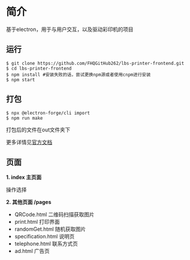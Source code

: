 # 简介
基于electron，用于与用户交互，以及驱动彩印机的项目

## 运行

```shell
$ git clone https://github.com/FHQGitHub262/lbs-printer-frontend.git
$ cd lbs-printer-frontend
$ npm install #安装失败的话，尝试更换npm源或者使用cnpm进行安装
$ npm start
```

## 打包

```shell
$ npx @electron-forge/cli import
$ npm run make
```

打包后的文件在out文件夹下

更多详情见[官方文档](https://www.electronjs.org/docs/tutorial/quick-start)

## 页面

**1. index 主页面** 

操作选择 

**2. 其他页面 /pages**

- QRCode.html 二维码扫描获取图片
- print.html 打印界面
- randomGet.html 随机获取图片
- specification.html 说明页
- telephone.html 联系方式页
- ad.html 广告页